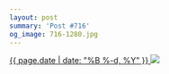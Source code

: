 ```yaml
---
layout: post
summary: 'Post #716'
og_image: 716-1280.jpg
---
```


<p>
 <time>
  <a href="/716">
   {{ page.date | date: "%B %-d, %Y" }}
  </a>
 </time>
 <a href="/716">
  <img data-taken="12/4/2017" sizes="(min-width: 700px) 50vw, calc(100vw - 2rem)" src="{{ site.assets_url }}/716-640.jpg" srcset="{{ site.assets_url }}/716-320.jpg 320w, {{ site.assets_url }}/716-640.jpg 640w, {{ site.assets_url }}/716-960.jpg 960w, {{ site.assets_url }}/716-1280.jpg 1280w"/>
 </a>
</p>
